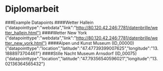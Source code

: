 Diplomarbeit
============

###Example Datapoints
####Wetter Hallein
{"datapointtype":"webdata","link":"http://80.120.42.246:7781/datenbrille/wetter_hallein.html"}
####Wetter New York
{"datapointtype":"webdata","link":"http://80.120.42.246:7781/datenbrille/wetter_new_york.html"}
####Alpen und Kunst Museum (ID_00000)
{"datapointtype":"location","latitude":"47.47739399007625","longitude":"13.1888973704461"}
####Stille Nacht Museum Arnsdorf (ID_00075)
{"datapointtype":"location","latitude":"47.79356540596021","longitude":"13.02136364565432"}
